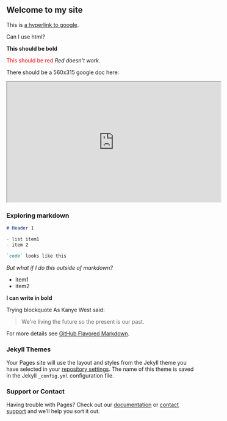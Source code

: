 ## Welcome to my site

This is [a hyperlink to google](http://google.com).

Can I use html?

<b>This should be bold</b>

<font color="red">This should be red</font>
_Red doesn't work._

There should be a 560x315 google doc here:
<iframe width="560" height="315" src="https://docs.google.com/document/d/e/2PACX-1vRTrXCajRvapP1ojOi9d0Vhc-hG4OnzPwhEveuGxGo0uaAFRuzN67EVM-wnRhavx6TA1oEsydkVr26A/pub?embedded=true" border-style:solid; allowfullscreen></iframe>

### Exploring markdown
```markdown
# Header 1

- list item1
- item 2

`code` looks like this

```


_But what if I do this outside of markdown?_
- item1
- item2

**I can write in bold**

Trying blockquote
As Kanye West said:

> We're living the future so
> the present is our past.

For more details see [GitHub Flavored Markdown](https://guides.github.com/features/mastering-markdown/).

### Jekyll Themes

Your Pages site will use the layout and styles from the Jekyll theme you have selected in your [repository settings](https://github.com/pct0003/myfirstwebsite/settings). The name of this theme is saved in the Jekyll `_config.yml` configuration file.

### Support or Contact

Having trouble with Pages? Check out our [documentation](https://help.github.com/categories/github-pages-basics/) or [contact support](https://github.com/contact) and we’ll help you sort it out.
